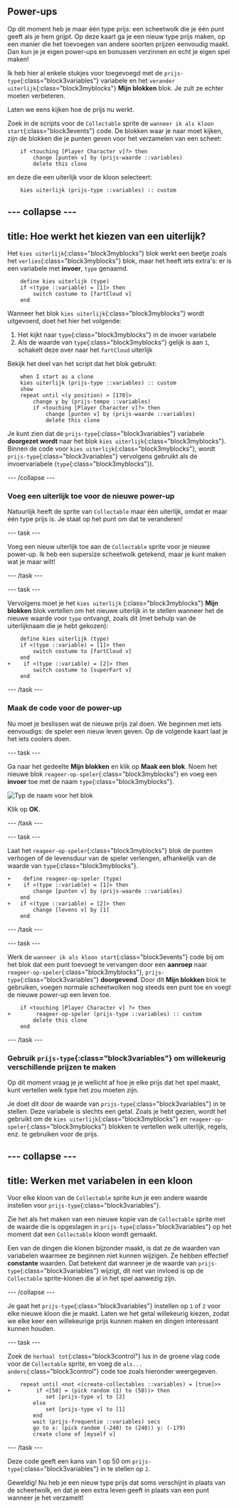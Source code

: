 ## Power-ups

Op dit moment heb je maar één type prijs: een scheetwolk die je één punt geeft als je hem grijpt. Op deze kaart ga je een nieuw type prijs maken, op een manier die het toevoegen van andere soorten prijzen eenvoudig maakt. Dan kun je je eigen power-ups en bonussen verzinnen en echt je eigen spel maken!

Ik heb hier al enkele stukjes voor toegevoegd met de `prijs-type`{:class="block3variables"} variabele en het `verander uiterlijk`{:class="block3myblocks"} **Mijn blokken** blok. Je zult ze echter moeten verbeteren.

Laten we eens kijken hoe de prijs nu werkt.

Zoek in de scripts voor de `Collectable` sprite de `wanneer ik als kloon start`{:class="block3events"} code. De blokken waar je naar moet kijken, zijn de blokken die je punten geven voor het verzamelen van een scheet:

```blocks3
    if <touching [Player Character v]?> then
        change [punten v] by (prijs-waarde ::variables)
        delete this clone
```

en deze die een uiterlijk voor de kloon selecteert:

```blocks3
    kies uiterlijk (prijs-type ::variables) :: custom
```

--- collapse ---
---
title: Hoe werkt het kiezen van een uiterlijk?
---

Het `kies uiterlijk`{:class="block3myblocks"} blok werkt een beetje zoals het `verlies`{:class="block3myblocks"} blok, maar het heeft iets extra's: er is een variabele met **invoer**, `type` genaamd.

```blocks3
    define kies uiterlijk (type)
    if <(type ::variable) = [1]> then
        switch costume to [fartCloud v]
    end
```

Wanneer het blok `kies uiterlijk`{:class="block3myblocks"} wordt uitgevoerd, doet het hier het volgende:

 1. Het kijkt naar `type`{:class="block3myblocks"} in de invoer variabele
 1. Als de waarde van `type`{:class="block3myblocks"} gelijk is aan `1`, schakelt deze over naar het `fartCloud` uiterlijk

Bekijk het deel van het script dat het blok gebruikt:

```blocks3
    when I start as a clone
    kies uiterlijk (prijs-type ::variables) :: custom
    show
    repeat until <(y position) > [170]>
        change y by (prijs-tempo ::variables)
        if <touching [Player Character v]?> then
            change [punten v] by (prijs-waarde ::variables)
            delete this clone
```

Je kunt zien dat de `prijs-type`{:class="block3variables"} variabele **doorgezet wordt** naar het blok `kies uiterlijk`{:class="block3myblocks"}. Binnen de code voor `kies uiterlijk`{:class="block3myblocks"}, wordt `prijs-type`{:class="block3variables"} vervolgens gebruikt als de invoervariabele (`type`{:class="block3myblocks"}).

--- /collapse ---

### Voeg een uiterlijk toe voor de nieuwe power-up

Natuurlijk heeft de sprite van `Collectable` maar één uiterlijk, omdat er maar één type prijs is. Je staat op het punt om dat te veranderen!

--- task ---

Voeg een nieuw uiterlijk toe aan de `Collectable` sprite voor je nieuwe power-up. Ik heb een supersize scheetwolk getekend, maar je kunt maken wat je maar wilt!

--- /task ---

--- task ---

Vervolgens moet je het `kies uiterlijk` {:class="block3myblocks"} **Mijn blokken** blok vertellen om het nieuwe uiterlijk in te stellen wanneer het de nieuwe waarde voor `type` ontvangt, zoals dit \(met behulp van de uiterlijknaam die je hebt gekozen\):

```blocks3
    define kies uiterlijk (type)
    if <(type ::variable) = [1]> then
        switch costume to [fartCloud v]
    end
+    if <(type ::variable) = [2]> then
        switch costume to [superFart v]
    end
```

--- /task ---

### Maak de code voor de power-up

Nu moet je beslissen wat de nieuwe prijs zal doen. We beginnen met iets eenvoudigs: de speler een nieuw leven geven. Op de volgende kaart laat je het iets coolers doen.

--- task ---

Ga naar het gedeelte **Mijn blokken** en klik op **Maak een blok**. Noem het nieuwe blok `reageer-op-speler`{:class="block3myblocks"} en voeg een **invoer** toe met de naam `type`{:class="block3myblocks"}.

![Typ de naam voor het blok](images/powerupMakeName.png)

Klik op **OK**.

--- /task ---

--- task ---

Laat het `reageer-op-speler`{:class="block3myblocks"} blok de punten verhogen of de levensduur van de speler verlengen, afhankelijk van de waarde van `type`{:class="block3myblocks"}.

```blocks3
+    define reageer-op-speler (type)
+    if <(type ::variable) = [1]> then
        change [punten v] by (prijs-waarde ::variables)
    end
+   if <(type ::variable) = [2]> then
        change [levens v] by [1]
    end
```

--- /task ---

--- task ---

Werk de `wanneer ik als kloon start`{:class="block3events"} code bij om het blok dat een punt toevoegt te vervangen door een **aanroep** naar `reageer-op-speler`{:class="block3myblocks"}, `prijs-type`{:class="block3variables"} **doorgevend**. Door dit **Mijn blokken** blok te gebruiken, voegen normale scheetwolken nog steeds een punt toe en voegt de nieuwe power-up een leven toe.

```blocks3
    if <touching [Player Character v] ?> then
+        reageer-op-speler (prijs-type ::variables) :: custom
        delete this clone
    end
```

--- /task ---

### Gebruik `prijs-type`{:class="block3variables"} om willekeurig verschillende prijzen te maken

Op dit moment vraag je je wellicht af hoe je elke prijs dat het spel maakt, kunt vertellen welk type het zou moeten zijn.

Je doet dit door de waarde van `prijs-type`{:class="block3variables"} in te stellen. Deze variabele is slechts een getal. Zoals je hebt gezien, wordt het gebruikt om de `kies uiterlijk`{:class="block3myblocks"} en `reageer-op-speler`{:class="block3myblocks"} blokken te vertellen welk uiterlijk, regels, enz. te gebruiken voor de prijs.

--- collapse ---
---
title: Werken met variabelen in een kloon
---

Voor elke kloon van de `Collectable` sprite kun je een andere waarde instellen voor `prijs-type`{:class="block3variables"}.

Zie het als het maken van een nieuwe kopie van de `Collectable` sprite met de waarde die is opgeslagen in `prijs-type`{:class="block3variables"} op het moment dat een `Collectable` kloon wordt gemaakt.

Een van de dingen die klonen bijzonder maakt, is dat ze de waarden van variabelen waarmee ze beginnen niet kunnen wijzigen. Ze hebben effectief **constante** waarden. Dat betekent dat wanneer je de waarde van `prijs-type`{:class="block3variables"} wijzigt, dit niet van invloed is op de `Collectable` sprite-klonen die al in het spel aanwezig zijn.

--- /collapse ---

Je gaat het `prijs-type`{:class="block3variables"} instellen op `1` of `2` voor elke nieuwe kloon die je maakt. Laten we het getal willekeurig kiezen, zodat we elke keer een willekeurige prijs kunnen maken en dingen interessant kunnen houden.

--- task ---

Zoek de `herhaal tot`{:class="block3control"} lus in de groene vlag code voor de `Collectable` sprite, en voeg de `als... anders`{:class="block3control"} code toe zoals hieronder weergegeven.

```blocks3
    repeat until <not <(create-collectables ::variables) = [true]>>
+        if <[50] = (pick random (1) to (50))> then
            set [prijs-type v] to [2]
        else
            set [prijs-type v] to [1]
        end
        wait (prijs-frequentie ::variables) secs
        go to x: (pick random (-240) to (240)) y: (-179)
        create clone of [myself v]
```

--- /task ---

Deze code geeft een kans van 1 op 50 om `prijs-type`{:class="block3variables"} in te stellen op `2`.

Geweldig! Nu heb je een nieuw type prijs dat soms verschijnt in plaats van de scheetwolk, en dat je een extra leven geeft in plaats van een punt wanneer je het verzamelt!
